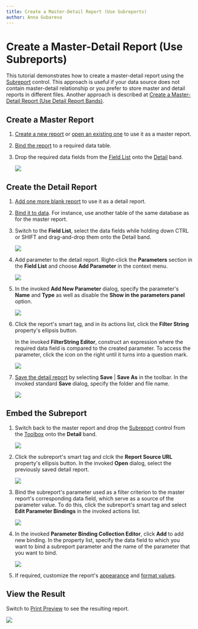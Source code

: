 ```yaml
---
title: Create a Master-Detail Report (Use Subreports)
author: Anna Gubareva
---
```

# Create a Master-Detail Report (Use Subreports)

This tutorial demonstrates how to create a master-detail report using the [Subreport](../use-report-elements/use-basic-report-controls/subreport.md) control. This approach is useful if your data source does not contain master-detail relationship or you prefer to store master and detail reports in different files. Another approach is described at [Create a Master-Detail Report (Use Detail Report Bands)](create-a-master-detail-report-use-detail-report-bands.md).

## <a name="master"></a>Create a Master Report

1. [Create a new report](../add-new-reports.md) or [open an existing one](../open-reports.md) to use it as a master report.

2. [Bind the report](../bind-to-data.md) to a required data table.

3. Drop the required data fields from the [Field List](../report-designer-tools/ui-panels/field-list.md) onto the [Detail](../introduction-to-banded-reports.md) band.

    ![](../../../../images/eurd-win-master-report-layout.png)

## <a name="detail"></a>Create the Detail Report

1. [Add one more blank report](../add-new-reports.md) to use it as a detail report.

2. [Bind it to data](../bind-to-data.md). For instance, use another table of the same database as for the master report. 

3. Switch to the **Field List**, select the data fields while holding down CTRL or SHIFT and drag-and-drop them onto the Detail band.
	
	![](../../../../images/eurd-win-detail-report-layout.png)

4. Add parameter to the detail report. Right-click the **Parameters** section in the **Field List** and choose **Add Parameter** in the context menu.
	
	![](../../../../images/eurd-win-detail-report-add-parameter.png)

5. In the invoked **Add New Parameter** dialog, specify the parameter's **Name** and **Type** as well as disable the **Show in the parameters panel** option.
	
	![](../../../../images/eurd-win-detail-report-parameter-settings.png)

6. Click the report's smart tag, and in its actions list, click the **Filter String** property's ellipsis button.
	
	In the invoked **FilterString Editor**, construct an expression where the required data field is compared to the created parameter. To access the parameter, click the icon on the right until it turns into a question mark.
	
	![](../../../../images/eurd-win-detail-report-filter-string.png)

7. [Save the detail report](../save-reports.md) by selecting **Save** | **Save As** in the toolbar. In the invoked standard **Save** dialog, specify the folder and file name.

	![](../../../../images/eurd-win-detail-report-save-dialog.png)

## <a name="subreport"></a>Embed the Subreport
1. Switch back to the master report and drop the [Subreport](../use-report-elements/use-basic-report-controls/subreport.md) control from the [Toolbox](../report-designer-tools/toolbox.md) onto the **Detail** band.
	
	![](../../../../images/eurd-win-master-report-add-subreport.png)

2. Click the subreport's smart tag and clcik the **Report Source URL** property's ellipsis button. In the invoked **Open** dialog, select the previously saved detail report.
	
	![](../../../../images/eurd-win-master-report-subreport-report-source-url.png)
	
3. Bind the subreport's parameter used as a filter criterion to the master report's corresponding data field, which serve as a source of the parameter value. To do this, click the subreport's smart tag and select **Edit Parameter Bindings** in the invoked actions list.
	
	![](../../../../images/eurd-win-master-report-subreport-edit-parameter-bindings.png)
	
4. In the invoked **Parameter Binding Collection Editor**, click **Add** to add new binding. In the property list, specify the data field to which you want to bind a subreport parameter and the name of the parameter that you want to bind.
	
	![](../../../../images/eurd-win-master-report-subreport-parameter-binding-editor.png)

5. If required, customize the report's [appearance](../customize-appearance.md) and [format values](../shape-report-data/shape-data-expression-bindings/format-data.md).

## <a name="result"></a>View the Result

Switch to [Print Preview](../preview-print-and-export-reports.md) to see the resulting report.

![](../../../../images/eurd-win-master-detail-result.png)